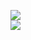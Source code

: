 [![](https://img.shields.io/badge/Made%20With-Github%20Spray-lightgrey.svg?style=for-the-badge&logo=github)](https://github.com/Annihil/github-spray#6556)  
[![](https://i.imgur.com/2DrTn0Z.gif)](https://github.com/Annihil/github-spray)